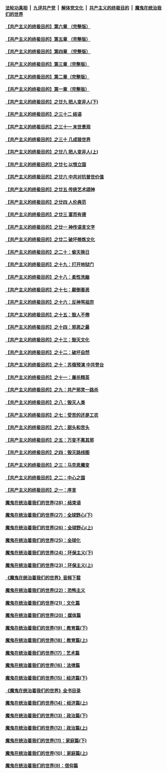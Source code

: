 ####  [法轮功真相](../../../../basic/blob/master/README.md?t=02270652) &nbsp;|&nbsp; [九评共产党](../../../../9ping.md/blob/master/README.md?t=02270652) &nbsp;|&nbsp; [解体党文化](../../../../jtdwh.md/blob/master/README.md?t=02270652)  &nbsp;|&nbsp; [共产主义的终极目的](../../../../gczydzjmd.md/blob/master/README.md?t=02270652) &nbsp;|&nbsp; [魔鬼在统治我们的世界](../../../../mgztzwmdsj.md/blob/master/README.md?t=02270652) 

#### [【共产主义的终极目的】第六章 （完整版）](../pages/nsc422/n11428913.md?t=02270652) 

#### [【共产主义的终极目的】第五章 （完整版）](../pages/nsc422/n11428912.md?t=02270652) 

#### [【共产主义的终极目的】第四章 （完整版）](../pages/nsc422/n11428907.md?t=02270652) 

#### [【共产主义的终极目的】第三章（完整版）](../pages/nsc422/n11428848.md?t=02270652) 

#### [【共产主义的终极目的】第二章（完整版）](../pages/nsc422/n11428831.md?t=02270652) 

#### [【共产主义的终极目的】第一章（完整版）](../pages/nsc422/n11417651.md?t=02270652) 

#### [【共产主义的终极目的】之廿九 把人变非人(下)](../pages/nsc422/n11344140.md?t=02270652) 

#### [【共产主义的终极目的】之三十二 结语](../pages/nsc422/n11360535.md?t=02270652) 

#### [【共产主义的终极目的】之三十一 末世景观](../pages/nsc422/n11351129.md?t=02270652) 

#### [【共产主义的终极目的】之三十 几成狼世界](../pages/nsc422/n11348280.md?t=02270652) 

#### [【共产主义的终极目的】之廿八 把人变非人(上)](../pages/nsc422/n11340492.md?t=02270652) 

#### [【共产主义的终极目的】之廿七 以恨立国](../pages/nsc422/n11336944.md?t=02270652) 

#### [【共产主义的终极目的】之廿六 中共对抗普世价值](../pages/nsc422/n11324785.md?t=02270652) 

#### [【共产主义的终极目的】之廿五 传统艺术颂神](../pages/nsc422/n11296396.md?t=02270652) 

#### [【共产主义的终极目的】之廿四 人伦典范](../pages/nsc422/n11296397.md?t=02270652) 

#### [【共产主义的终极目的】之廿三 富而有德](../pages/nsc422/n11283598.md?t=02270652) 

#### [【共产主义的终极目的】之廿一 神传语言文字](../pages/nsc422/n11263265.md?t=02270652) 

#### [【共产主义的终极目的】之廿二 破坏修炼文化](../pages/nsc422/n11245728.md?t=02270652) 

#### [【共产主义的终极目的】之二十：偷天换日](../pages/nsc422/n11238846.md?t=02270652) 

#### [【共产主义的终极目的】之十九：打开地狱门](../pages/nsc422/n11206376.md?t=02270652) 

#### [【共产主义的终极目的】之十八：柔性洗脑](../pages/nsc422/n11199994.md?t=02270652) 

#### [【共产主义的终极目的】之十七：颠倒善恶](../pages/nsc422/n11179782.md?t=02270652) 

#### [【共产主义的终极目的】之十六：反神骂祖宗](../pages/nsc422/n11166798.md?t=02270652) 

#### [【共产主义的终极目的】之十五：毁人不倦](../pages/nsc422/n11166792.md?t=02270652) 

#### [【共产主义的终极目的】之十四：邪恶之最](../pages/nsc422/n11150249.md?t=02270652) 

#### [【共产主义的终极目的】之十三：毁灭文化](../pages/nsc422/n11135227.md?t=02270652) 

#### [【共产主义的终极目的】之十二：破坏自然](../pages/nsc422/n11135214.md?t=02270652) 

#### [【共产主义的终极目的】之十：苏俄预演 中共登台](../pages/nsc422/n11118424.md?t=02270652) 

#### [【共产主义的终极目的】之十一：屠杀精英](../pages/nsc422/n11118442.md?t=02270652) 

#### [【共产主义的终极目的】之九：共产邪灵一路杀](../pages/nsc422/n11114139.md?t=02270652) 

#### [【共产主义的终极目的】之八：毁灭人类](../pages/nsc422/n11108503.md?t=02270652) 

#### [【共产主义的终极目的】之七：受苦的还是工农](../pages/nsc422/n11101809.md?t=02270652) 

#### [【共产主义的终极目的】之六：甜头和苦头](../pages/nsc422/n11096971.md?t=02270652) 

#### [【共产主义的终极目的】之五：万变不离其邪](../pages/nsc422/n11091285.md?t=02270652) 

#### [【共产主义的终极目的】之四：毁灭路线图](../pages/nsc422/n11086284.md?t=02270652) 

#### [【共产主义的终极目的】之三：马克思魔变](../pages/nsc422/n11061941.md?t=02270652) 

#### [【共产主义的终极目的】之二：中心之国](../pages/nsc422/n11047728.md?t=02270652) 

#### [【共产主义的终极目的】之一：序言](../pages/nsc422/n11086077.md?t=02270652) 

#### [魔鬼在统治着我们的世界(28)：结束语](../pages/nsc422/n10936246.md?t=02270652) 

#### [魔鬼在统治着我们的世界(27)：全球野心(下)](../pages/nsc422/n10928319.md?t=02270652) 

#### [魔鬼在统治着我们的世界(26)：全球野心(上)](../pages/nsc422/n10900318.md?t=02270652) 

#### [魔鬼在统治着我们的世界(25)：全球化](../pages/nsc422/n10788205.md?t=02270652) 

#### [魔鬼在统治着我们的世界(24)：环保主义(下)](../pages/nsc422/n10695307.md?t=02270652) 

#### [魔鬼在统治着我们的世界(23)：环保主义(上)](../pages/nsc422/n10688613.md?t=02270652) 

#### [《魔鬼在统治着我们的世界》音频下载](../pages/nsc422/n10635553.md?t=02270652) 

#### [魔鬼在统治着我们的世界(22)：恐怖主义](../pages/nsc422/n10614727.md?t=02270652) 

#### [魔鬼在统治着我们的世界(21)：文化篇](../pages/nsc422/n10597706.md?t=02270652) 

#### [魔鬼在统治着我们的世界(20)：媒体篇](../pages/nsc422/n10586579.md?t=02270652) 

#### [魔鬼在统治着我们的世界(19)：教育篇(下)](../pages/nsc422/n10564808.md?t=02270652) 

#### [魔鬼在统治着我们的世界(18)：教育篇(上)](../pages/nsc422/n10526970.md?t=02270652) 

#### [魔鬼在统治着我们的世界(17)：艺术篇](../pages/nsc422/n10499093.md?t=02270652) 

#### [魔鬼在统治着我们的世界(16)：法律篇](../pages/nsc422/n10485969.md?t=02270652) 

#### [魔鬼在统治着我们的世界(15)：经济篇(下)](../pages/nsc422/n10469975.md?t=02270652) 

#### [《魔鬼在统治着我们的世界》全书目录](../pages/nsc422/n10464261.md?t=02270652) 

#### [魔鬼在统治着我们的世界(14)：经济篇(上)](../pages/nsc422/n10457370.md?t=02270652) 

#### [魔鬼在统治着我们的世界(13)：政治篇(下)](../pages/nsc422/n10448270.md?t=02270652) 

#### [魔鬼在统治着我们的世界(12)：政治篇(上)](../pages/nsc422/n10444576.md?t=02270652) 

#### [魔鬼在统治着我们的世界(11)：家庭篇(下)](../pages/nsc422/n10440961.md?t=02270652) 

#### [魔鬼在统治着我们的世界(10)：家庭篇(上)](../pages/nsc422/n10435448.md?t=02270652) 

#### [魔鬼在统治着我们的世界(9)：信仰篇](../pages/nsc422/n10432159.md?t=02270652) 

